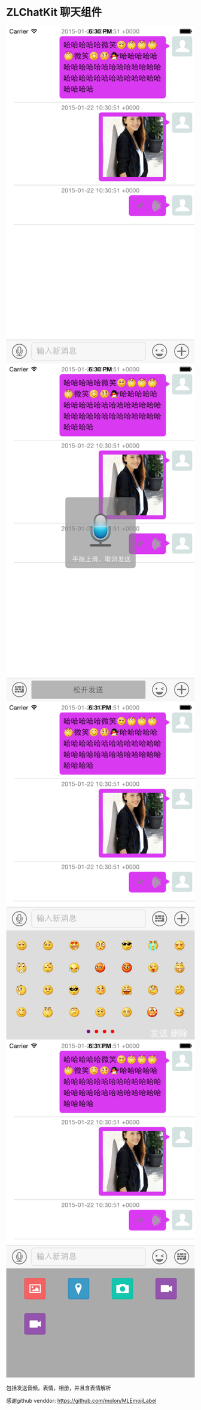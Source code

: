 # ZLChatKit 聊天组件
 ![image](https://github.com/zingwin/ZLChatKit/raw/master/Screenshot/1.png)
 ![image](https://github.com/zingwin/ZLChatKit/raw/master/Screenshot/2.png)
 ![image](https://github.com/zingwin/ZLChatKit/raw/master/Screenshot/3.png)
 ![image](https://github.com/zingwin/ZLChatKit/raw/master/Screenshot/4.png)
 
包括发送音频，表情，相册，并且含表情解析


感谢github
venddor: https://github.com/molon/MLEmojiLabel
